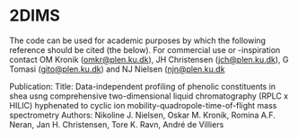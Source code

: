 # 2DIMS
The code can be used for academic purposes by which the following reference should be cited (the below). For commercial use or -inspiration contact OM Kronik (omkr@plen.ku.dk), JH Christensen (jch@plen.ku.dk), G Tomasi (gito@plen.ku.dk) and NJ Nielsen (njn@plen.ku.dk

Publication: 
Title: Data-independent profiling of phenolic constituents in shea usng comprehensive two-dimensional liquid chromatography (RPLC x HILIC) hyphenated to cyclic ion mobility-quadropole-time-of-flight mass spectrometry
Authors: Nikoline J. Nielsen, Oskar M. Kronik, Romina A.F. Neran, Jan H. Christensen, Tore K. Ravn, André de Villiers
